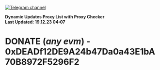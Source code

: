 [![Telegram channel](https://img.shields.io/endpoint?url=https://runkit.io/damiankrawczyk/telegram-badge/branches/master?url=https://t.me/n4z4v0d)](https://t.me/n4z4v0d) 

**Dynamic Updates Proxy List with Proxy Checker**  
**Last Updated: 19.12.23 04:07**

# DONATE (_any evm_) - 0xDEADf12DE9A24b47Da0a43E1bA70B8972F5296F2
